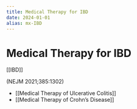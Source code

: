 ```yaml
---
title: Medical Therapy for IBD
date: 2024-01-01
alias: mx-IBD
---
```


# Medical Therapy for IBD

[[IBD]]

(NEJM 2021;385:1302)

- [[Medical Therapy of Ulcerative Colitis]]
- [[Medical Therapy of Crohn’s Disease]]
